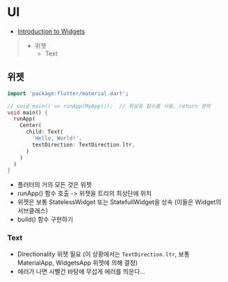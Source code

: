 # UI

- [Introduction to Widgets](https://flutter-ko.dev/docs/development/ui/widgets-intro)

> - 위젯
>   - Text

## 위젯

```Dart
import 'package:flutter/material.dart';

// void main() => runApp(MyApp());  // 화살표 함수를 사용, return 생략
void main() {
  runApp(
    Center(
      child: Text(
        'Hello, World!',
        textDirection: TextDirection.ltr,
      )
    )
  )
}
```

- 플러터의 거의 모든 것은 위젯
- runApp() 함수 호출 -> 위젯을 트리의 최상단에 위치
- 위젯은 보통 StatelessWidget 또는 StatefullWidget을 상속 (이들은 Widget의 서브클래스)
- build() 함수 구현하기

### Text

- Directionality 위젯 필요 (이 상황에서는 `TextDirection.ltr`, 보통 MaterialApp, WidgetsApp 위젯에 의해 결정)
- 에러가 나면 시뻘건 바탕에 무섭게 에러를 띄운다...
